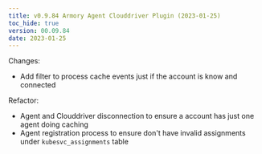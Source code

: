 ```yaml
---
title: v0.9.84 Armory Agent Clouddriver Plugin (2023-01-25)
toc_hide: true
version: 00.09.84
date: 2023-01-25
---
```


Changes: 
- Add filter to process cache events just if the account is know and connected

Refactor:
- Agent and Clouddriver disconnection to ensure a account has just one agent doing caching
- Agent registration process to ensure don't have invalid assignments under `kubesvc_assignments` table
